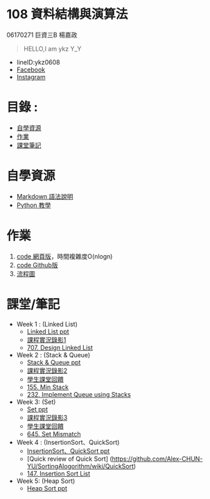 # 108 資料結構與演算法
06170271 巨資三B 楊嘉政
> HELLO,I am ykz Y_Y
* lineID:ykz0608
* [Facebook](https://www.facebook.com/profile.php?id=100002000592772)
* [Instagram](https://www.instagram.com/yongkahzin/)

# 目錄 :
* [自學資源](#自學資源)
* [作業](#作業)
* [課堂筆記](#課堂筆記)
 
# 自學資源
* [Markdown 語法說明](https://github.com/othree/markdown-syntax-zhtw)
* [Python 教學](https://docs.python.org/zh-tw/3/tutorial/index.html)

# 作業
1. [code 網頁版](https://nbviewer.jupyter.org/github/okpersist/108_1_DSA/blob/master/week4/quicksort_04113020.ipynb)，時間複雜度O(nlogn)
2. [code Github版](https://github.com/okpersist/108_1_DSA/blob/master/week4/quicksort_04113020.ipynb)
3. [流程圖](https://github.com/okpersist/108_1_DSA/blob/master/week4/quicksort.svg)

# 課堂/筆記
* Week 1 : (Linked List) 
  * [Linked List ppt](https://docs.google.com/presentation/d/e/2PACX-1vTB218-EdUZ5jpNz6Uv4TOZQc37Y281v128_aRcWC6EhkTQs5bS8fh7yysmcuzb9R2QPN6_PDshFWL_/pub?start=false&loop=false&delayms=3000&slide=id.p)
  * [課程實況錄影1](https://www.youtube.com/watch?v=us0M3nytzoQ&feature=youtu.be)
  * [707. Design Linked List]()
* Week 2 : (Stack & Queue)
  * [Stack & Queue ppt](https://docs.google.com/presentation/d/e/2PACX-1vQ1hb79im0vqpApCttGnXAFRT8SqH9HQP0b_oyVRCV8SVyiHLkHJjidYGAfxkvq468QMumFIDdTeiB-/pub?start=false&loop=false&delayms=3000&slide=id.p)
  * [課程實況錄影2](https://www.youtube.com/watch?v=YBFq7kiIWtk&feature=youtu.be)
  * [學生課堂回饋](https://www.youtube.com/watch?v=S7FcJ_AL6JY&feature=youtu.be)
  * [155. Min Stack]()
  * [232. Implement Queue using Stacks]()
* Week 3: (Set)
  * [Set ppt](https://docs.google.com/presentation/d/e/2PACX-1vT6BvB7aI9oLgyum8tdIgGVr8kabqtwo8KZV3ayzKKQqGkpAnvrjT3JabWu-Hms9kUaDILyCU8-Qqhl/pub?start=false&loop=false&delayms=3000&slide=id.p)
  * [課程實況錄影3](https://www.youtube.com/watch?v=oBXZmAwNFzY&feature=youtu.be)
  * [學生課堂回饋](https://www.youtube.com/watch?v=rOrNUuafmX8&feature=youtu.be)
  * [645. Set Mismatch]()
* Week 4 : (InsertionSort、QuickSort)
  * [InsertionSort、QuickSort ppt](https://docs.google.com/presentation/d/e/2PACX-1vSqz8sTxT4xyjgiz-htLvZd7FZ_5ZzgKf60pFEoNLU5S77JxrsGJ2vd15CdxlfLtT3g2aizHP-Ebk9b/pub?start=false&loop=false&delayms=3000&slide=id.p)
  * [Quick review of Quick Sort] (https://github.com/Alex-CHUN-YU/SortingAlogorithm/wiki/QuickSort)
  * [147. Insertion Sort List]()
* Week 5:  (Heap Sort)
  * [Heap Sort ppt](https://docs.google.com/presentation/d/e/2PACX-1vRAGwnUvg6BcXoML5u9f4gO6YKcz0vXf7bDnPho_S7mG5D0SBR78djt91RKUPMxqNfkVIcu3l5WCXPh/pub?start=false&loop=false&delayms=3000&slide=id.p)
